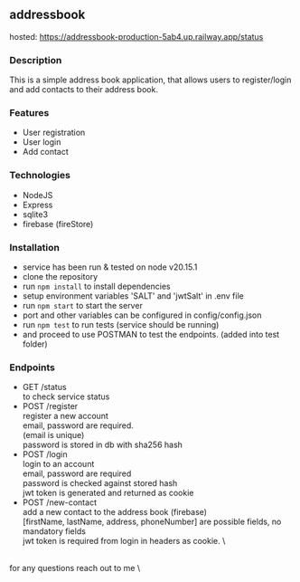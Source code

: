 ## addressbook 
hosted: https://addressbook-production-5ab4.up.railway.app/status

### Description
This is a simple address book application, that allows users to register/login and add contacts to their address book. 

### Features
- User registration
- User login
- Add contact

### Technologies
- NodeJS
- Express
- sqlite3
- firebase (fireStore)

### Installation
- service has been run & tested on node v20.15.1
- clone the repository
- run `npm install` to install dependencies
- setup environment variables 'SALT' and 'jwtSalt' in .env file
- run `npm start` to start the server
- port and other variables can be configured in config/config.json
- run `npm test` to run tests (service should be running)
- and proceed to use POSTMAN to test the endpoints. (added into test folder)

### Endpoints
- GET /status \
    to check service status 
- POST /register \
    register a new account \
    email, password are required. \
    (email is unique) \
    password is stored in db with sha256 hash
- POST /login \
    login to an account \
    email, password are required \
    password is checked against stored hash \
    jwt token is generated and returned as cookie
- POST /new-contact \
    add a new contact to the address book (firebase) \
    [firstName, lastName, address, phoneNumber] are possible fields, no mandatory fields \
    jwt token is required from login in headers as cookie. \

 \
for any questions reach out to me \
